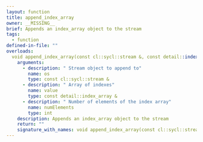 ```yaml
---
layout: function
title: append_index_array
owner: __MISSING__
brief: Appends an index_array object to the stream
tags:
  - function
defined-in-file: ""
overloads:
  void append_index_array(const cl::sycl::stream &, const detail::index_array &, int):
    arguments:
      - description: " Stream object to append to"
        name: os
        type: const cl::sycl::stream &
      - description: " Array of indexes"
        name: value
        type: const detail::index_array &
      - description: " Number of elements of the index array"
        name: numElements
        type: int
    description: Appends an index_array object to the stream
    return: ""
    signature_with_names: void append_index_array(const cl::sycl::stream & os, const detail::index_array & value, int numElements)
---
```

